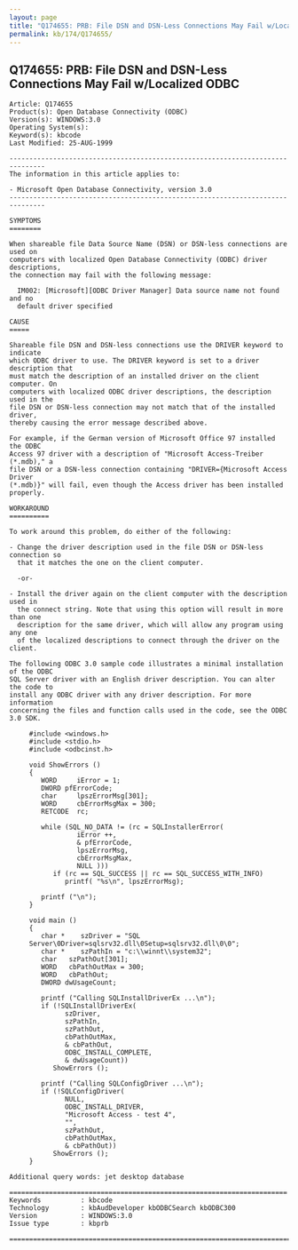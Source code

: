 ```yaml
---
layout: page
title: "Q174655: PRB: File DSN and DSN-Less Connections May Fail w/Localized ODBC"
permalink: kb/174/Q174655/
---
```


## Q174655: PRB: File DSN and DSN-Less Connections May Fail w/Localized ODBC

	Article: Q174655
	Product(s): Open Database Connectivity (ODBC)
	Version(s): WINDOWS:3.0
	Operating System(s): 
	Keyword(s): kbcode
	Last Modified: 25-AUG-1999
	
	-------------------------------------------------------------------------------
	The information in this article applies to:
	
	- Microsoft Open Database Connectivity, version 3.0 
	-------------------------------------------------------------------------------
	
	SYMPTOMS
	========
	
	When shareable file Data Source Name (DSN) or DSN-less connections are used on
	computers with localized Open Database Connectivity (ODBC) driver descriptions,
	the connection may fail with the following message:
	
	  IM002: [Microsoft][ODBC Driver Manager] Data source name not found and no
	  default driver specified
	
	CAUSE
	=====
	
	Shareable file DSN and DSN-less connections use the DRIVER keyword to indicate
	which ODBC driver to use. The DRIVER keyword is set to a driver description that
	must match the description of an installed driver on the client computer. On
	computers with localized ODBC driver descriptions, the description used in the
	file DSN or DSN-less connection may not match that of the installed driver,
	thereby causing the error message described above.
	
	For example, if the German version of Microsoft Office 97 installed the ODBC
	Access 97 driver with a description of "Microsoft Access-Treiber (*.mdb)," a
	file DSN or a DSN-less connection containing "DRIVER={Microsoft Access Driver
	(*.mdb)}" will fail, even though the Access driver has been installed properly.
	
	WORKAROUND
	==========
	
	To work around this problem, do either of the following:
	
	- Change the driver description used in the file DSN or DSN-less connection so
	  that it matches the one on the client computer.
	
	  -or-
	
	- Install the driver again on the client computer with the description used in
	  the connect string. Note that using this option will result in more than one
	  description for the same driver, which will allow any program using any one
	  of the localized descriptions to connect through the driver on the client.
	
	The following ODBC 3.0 sample code illustrates a minimal installation of the ODBC
	SQL Server driver with an English driver description. You can alter the code to
	install any ODBC driver with any driver description. For more information
	concerning the files and function calls used in the code, see the ODBC 3.0 SDK.
	
	     #include <windows.h>
	     #include <stdio.h>
	     #include <odbcinst.h>
	
	     void ShowErrors ()
	     {
	        WORD     iError = 1;
	        DWORD pfErrorCode;
	        char     lpszErrorMsg[301];
	        WORD     cbErrorMsgMax = 300;
	        RETCODE  rc;
	
	        while (SQL_NO_DATA != (rc = SQLInstallerError(
	                 iError ++,
	                 & pfErrorCode,
	                 lpszErrorMsg,
	                 cbErrorMsgMax,
	                 NULL )))
	           if (rc == SQL_SUCCESS || rc == SQL_SUCCESS_WITH_INFO)
	              printf( "%s\n", lpszErrorMsg);
	
	        printf ("\n");
	     }
	
	     void main ()
	     {
	        char *    szDriver = "SQL
	     Server\0Driver=sqlsrv32.dll\0Setup=sqlsrv32.dll\0\0";
	        char *    szPathIn = "c:\\winnt\\system32";
	        char   szPathOut[301];
	        WORD   cbPathOutMax = 300;
	        WORD   cbPathOut;
	        DWORD dwUsageCount;
	
	        printf ("Calling SQLInstallDriverEx ...\n");
	        if (!SQLInstallDriverEx(
	              szDriver,
	              szPathIn,
	              szPathOut,
	              cbPathOutMax,
	              & cbPathOut,
	              ODBC_INSTALL_COMPLETE,
	              & dwUsageCount))
	           ShowErrors ();
	
	        printf ("Calling SQLConfigDriver ...\n");
	        if (!SQLConfigDriver(
	              NULL,
	              ODBC_INSTALL_DRIVER,
	              "Microsoft Access - test 4",
	              "",
	              szPathOut,
	              cbPathOutMax,
	              & cbPathOut))
	           ShowErrors ();
	     }
	
	Additional query words: jet desktop database
	
	======================================================================
	Keywords          : kbcode 
	Technology        : kbAudDeveloper kbODBCSearch kbODBC300
	Version           : WINDOWS:3.0
	Issue type        : kbprb
	
	=============================================================================
	
